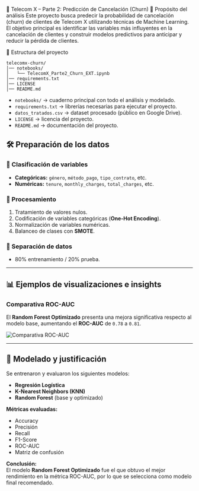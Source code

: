 📌 Telecom X – Parte 2: Predicción de Cancelación (Churn)
🎯 Propósito del análisis
Este proyecto busca predecir la probabilidad de cancelación (churn) de clientes de Telecom X utilizando técnicas de Machine Learning.
El objetivo principal es identificar las variables más influyentes en la cancelación de clientes y construir modelos predictivos para anticipar y reducir la pérdida de clientes.

📂 Estructura del proyecto

```
telecomx-churn/
│── notebooks/
│   └── TelecomX_Parte2_Churn_EXT.ipynb
│── requirements.txt
│── LICENSE
│── README.md
```


- `notebooks/` → cuaderno principal con todo el análisis y modelado.  
- `requirements.txt` → librerías necesarias para ejecutar el proyecto.  
- `datos_tratados.csv` → dataset procesado (público en Google Drive).  
- `LICENSE` → licencia del proyecto.  
- `README.md` → documentación del proyecto.  


## 🛠️ Preparación de los datos

### 📌 Clasificación de variables
- **Categóricas:** `género`, `método_pago`, `tipo_contrato`, etc.
- **Numéricas:** `tenure`, `monthly_charges`, `total_charges`, etc.

### 🔄 Procesamiento
1. Tratamiento de valores nulos.
2. Codificación de variables categóricas (**One-Hot Encoding**).
3. Normalización de variables numéricas.
4. Balanceo de clases con **SMOTE**.

### 📂 Separación de datos
- 80% entrenamiento / 20% prueba.

---

## 📊 Ejemplos de visualizaciones e insights

### Comparativa ROC-AUC
El **Random Forest Optimizado** presenta una mejora significativa respecto al modelo base, aumentando el **ROC-AUC** de `0.78` a `0.81`.

![Comparativa ROC-AUC](ruta/a/imagen.png)

---

## 🧠 Modelado y justificación

Se entrenaron y evaluaron los siguientes modelos:

- **Regresión Logística**
- **K-Nearest Neighbors (KNN)**
- **Random Forest** (base y optimizado)

**Métricas evaluadas:**
- Accuracy
- Precisión
- Recall
- F1-Score
- ROC-AUC
- Matriz de confusión

**Conclusión:**  
El modelo **Random Forest Optimizado** fue el que obtuvo el mejor rendimiento en la métrica ROC-AUC, por lo que se selecciona como modelo final recomendado.
